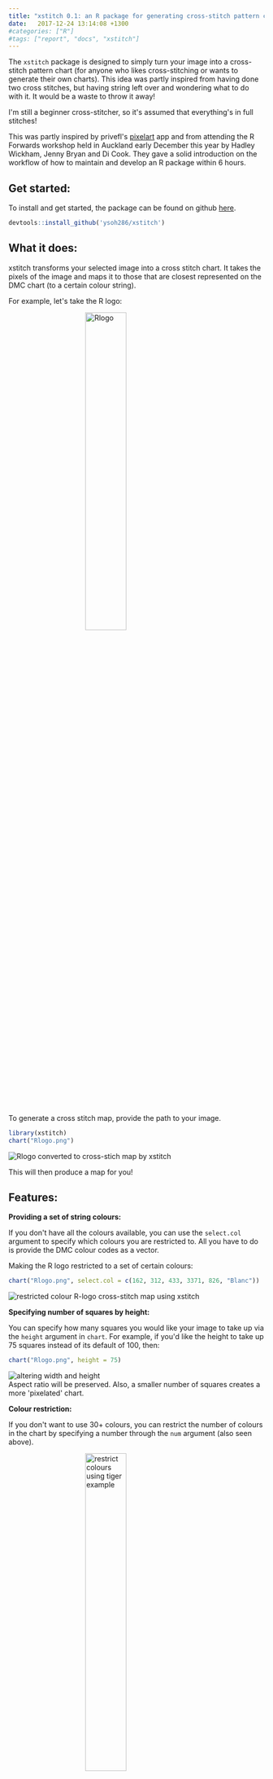 ```yaml
---
title: "xstitch 0.1: an R package for generating cross-stitch pattern charts"
date:   2017-12-24 13:14:08 +1300
#categories: ["R"]
#tags: ["report", "docs", "xstitch"]
---
```




The `xstitch` package is designed to simply turn your image into a cross-stitch
pattern chart (for anyone who likes cross-stitching or wants to generate their
  own charts).
This idea was partly inspired from having done two cross stitches,
but having string left over and wondering what to do with it.
It would be a waste to throw it away!

I'm still a beginner cross-stitcher, so it's assumed that everything's in full stitches!

This was partly inspired by privefl's [pixelart](https://github.com/privefl/pixelart) app and from attending the R Forwards workshop held in Auckland early December this year by Hadley Wickham, Jenny Bryan and Di Cook. They gave a solid introduction on the workflow of how to maintain and develop an R package within 6 hours.

## Get started:

To install and get started, the package can be found on github [here](https://github.com/ysoh286/xstitch).


```r
devtools::install_github('ysoh286/xstitch')
```

## What it does:

xstitch transforms your selected image into a cross stitch chart. It takes the
pixels of the image and maps it to those that are closest represented on the DMC
chart (to a certain colour string).

For example, let's take the R logo:

<img src="/assets/2017-12-24-xstitch-01_files/Rlogo.png" width="40%" style="display: block; margin: auto;" alt="Rlogo" />

To generate a cross stitch map, provide the path to your image.


```r
library(xstitch)
chart("Rlogo.png")
```

<img src="/assets/2017-12-24-xstitch-01_files/figure-html/rlogo-01-1.png" style="display: block; margin: auto;" alt="Rlogo converted to cross-stich map by xstitch" />

This will then produce a map for you!

## Features:

**Providing a set of string colours:**

If you don't have all the colours available, you can use the `select.col` argument
to specify which colours you are restricted to. All you have to do is provide the
DMC colour codes as a vector.

Making the R logo restricted to a set of certain colours:


```r
chart("Rlogo.png", select.col = c(162, 312, 433, 3371, 826, "Blanc"))
```

<img src="/assets/2017-12-24-xstitch-01_files/figure-html/rlogo-02-1.png" style="display: block; margin: auto;" alt="restricted colour R-logo cross-stitch map using xstitch" />

**Specifying number of squares by height:**

You can specify how many squares you would like your image to take up via
the `height` argument in `chart`. For example, if you'd like the height
to take up 75 squares instead of its default of 100, then:


```r
chart("Rlogo.png", height = 75)
```

<img src="/assets/2017-12-24-xstitch-01_files/figure-html/rlogo-03-1.png" style="display: block; margin: auto;" alt="altering width and height" />
Aspect ratio will be preserved. Also, a smaller number of squares creates a more 'pixelated' chart.

**Colour restriction:**

If you don't want to use 30+ colours, you can restrict the number of colours
in the chart by specifying a number through the `num` argument (also seen above).

<img src="/assets/2017-12-24-xstitch-01_files/tiger.svg" width="40%" style="display: block; margin: auto;" alt="restrict colours using tiger example" />


```r
chart("tiger.svg", num = 5)
```

<img src="/assets/2017-12-24-xstitch-01_files/figure-html/tiger-01-1.png" style="display: block; margin: auto;" alt="restrict colours using tiger example" />

The tiger's been now restricted to 5 colours...

Here's another example using the R Forwards logo...

<img src="/assets/2017-12-24-xstitch-01_files/forwards.jpg" width="40%" style="display: block; margin: auto;" alt="RForwards Logo" />

```r
chart('forwards.jpg', num = 10)
```

<img src="/assets/2017-12-24-xstitch-01_files/figure-html/forwards-01-1.png" style="display: block; margin: auto;" alt="X-stitch map generated from RForwards logo" />

which has been restricted to 10 colours.

The caveat of using this is that it constantly changes colour every time the same
number is specified. This may be tackled in the future by restricting to a set of
selected colours by frequency.

The **xstitch** package takes on a simple approach for matching colours to produce
cross-stitch charts through a single function called `chart`.
This was a fun exercise and it helped reinforce how we can develop a simple R package to solve a problem.

### Brief developer notes

The steps used to create this package include:

- web scraping the DMC colour chart provided here and turn it into a data frame in R
- finding packages that could manipulate images and do advanced image processing (the `magick` package)
- Use of kmeans to restrict the number of colours used (via 'clusters'). However, it takes upon a random set of colours each time (thus not easily reproducible). A possible solution may be to select the most frequently used colours and matching these colours

A few faults:

- the addition of 'text' across for each pixel slows everything down
- As the number of squares increases, the time taken to generate the chart increases.

It appears that using euclidean distance to calculate the closest colours may not be particularly accurate. More improvements may be needed (possible use of other classification algorithms).

---

### Acknowledgements and references

- web scraping the DMC colours come from this [website](http://www.camelia.sk/dmc_1.htm)
- the `magick`,`png` packages
- Hadley Wickham's [R Packages](http://r-pkgs.had.co.nz/) book
- R logo from the [R Foundation](https://www.r-project.org/), R Forwards logo from the [R Forwards website](https://forwards.github.io/)
